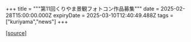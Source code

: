 +++
title = """第11回くりやま景観フォトコン作品募集"""
date = 2025-02-28T15:00:00.000Z
expiryDate = 2025-03-10T12:40:49.488Z
tags = ["kuriyama","news"]
+++


[[source]](https://www.town.kuriyama.hokkaido.jp/soshiki/48/663.html)
